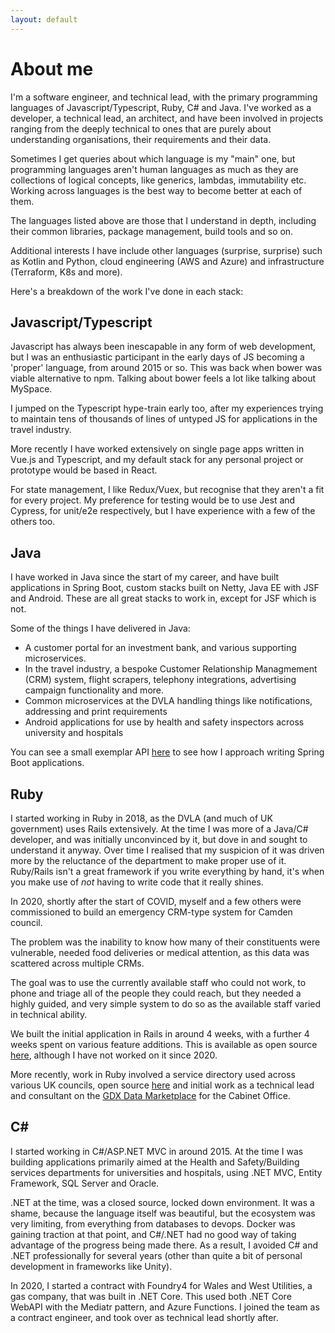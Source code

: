```yaml
---
layout: default
---
```


# About me

I'm a software engineer, and technical lead, with the primary programming languages of Javascript/Typescript, Ruby, C# and Java.  I've worked as a developer, a technical lead, an architect, and have been involved in projects ranging from the deeply technical to ones that are purely about understanding organisations, their requirements and their data.

Sometimes I get queries about which language is my "main" one, but programming languages aren't human languages as much as they are collections of logical concepts, like generics, lambdas, immutability etc.  Working across languages is the best way to become better at each of them.

The languages listed above are those that I understand in depth, including their common libraries, package management, build tools and so on.

Additional interests I have include other languages (surprise, surprise) such as Kotlin and Python, cloud engineering (AWS and Azure) and infrastructure (Terraform, K8s and more).

Here's a breakdown of the work I've done in each stack:

## Javascript/Typescript
Javascript has always been inescapable in any form of web development, but I was an enthusiastic participant in the early days of JS becoming a 'proper' language, from around 2015 or so.  This was back when bower was viable alternative to npm.  Talking about bower feels a lot like talking about MySpace.  

I jumped on the Typescript hype-train early too, after my experiences trying to maintain tens of thousands of lines of untyped JS for applications in the travel industry.

More recently I have worked extensively on single page apps written in Vue.js and Typescript, and my default stack for any personal project or prototype would be based in React.

For state management, I like Redux/Vuex, but recognise that they aren't a fit for every project.  My preference for testing would be to use Jest and Cypress, for unit/e2e respectively, but I have experience with a few of the others too.

## Java

I have worked in Java since the start of my career, and have built applications in Spring Boot, custom stacks built on Netty, Java EE with JSF and Android.  These are all great stacks to work in, except for JSF which is not.

Some of the things I have delivered in Java:
* A customer portal for an investment bank, and various supporting microservices.
* In the travel industry, a bespoke Customer Relationship Managmement (CRM) system, flight scrapers, telephony integrations, advertising campaign functionality and more.
* Common microservices at the DVLA handling things like notifications, addressing and print requirements
* Android applications for use by health and safety inspectors across university and hospitals

You can see a small exemplar API [here](https://github.com/jamiebuckley/quinque-api) to see how I approach writing Spring Boot applications.



## Ruby
I started working in Ruby in 2018, as the DVLA (and much of UK government) uses Rails extensively.  At the time I was more of a Java/C# developer, and was initially unconvinced by it, but dove in and sought to understand it anyway.  Over time I realised that my suspicion of it was driven more by the reluctance of the department to make proper use of it.  Ruby/Rails isn't a great framework if you write everything by hand, it's when you make use of _not_ having to write code that it really shines.

In 2020, shortly after the start of COVID, myself and a few others were commissioned to build an emergency CRM-type system for Camden council.

The problem was the inability to know how many of their constituents were vulnerable, needed food deliveries or medical attention, as this data was scattered across multiple CRMs.

The goal was to use the currently available staff who could not work, to phone and triage all of the people they could reach, but they needed a highly guided, and very simple system to do so as the available staff varied in technical ability.

We built the initial application in Rails in around 4 weeks, with a further 4 weeks spent on various feature additions.  This is available as open source [here](https://github.com/wearefuturegov/beacon), although I have not worked on it since 2020.

More recently, work in Ruby involved a service directory used across various UK councils, open source [here](https://github.com/wearefuturegov/outpost) and initial work as a technical lead and consultant on the [GDX Data Marketplace](https://www.gov.uk/government/publications/roadmap-for-digital-and-data-2022-to-2025/transforming-for-a-digital-future-2022-to-2025-roadmap-for-digital-and-data) for the Cabinet Office.

## C#
I started working in C#/ASP.NET MVC in around 2015.  At the time I was building applications primarily aimed at the Health and Safety/Building services departments for universities and hospitals, using .NET MVC, Entity Framework, SQL Server and Oracle.  

.NET at the time, was a closed source, locked down environment.  It was a shame, because the language itself was beautiful, but the ecosystem was very limiting, from everything from databases to devops.  Docker was gaining traction at that point, and C#/.NET had no good way of taking advantage of the progress being made there.  As a result, I avoided C# and .NET professionally for several years (other than quite a bit of personal development in frameworks like Unity).

In 2020, I started a contract with Foundry4 for Wales and West Utilities, a gas company, that was built in .NET Core.  This used both .NET Core WebAPI with the Mediatr pattern, and Azure Functions.  I joined the team as a contract engineer, and took over as technical lead shortly after.
